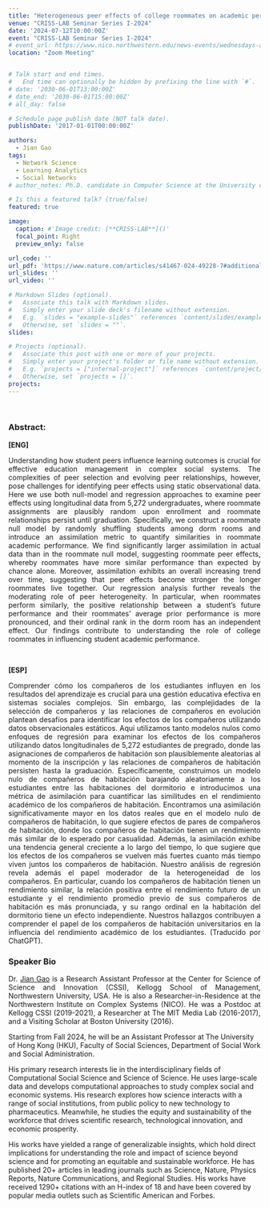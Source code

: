 ```yaml
---
title: "Heterogeneous peer effects of college roommates on academic performance [Charla Virtual]"
venue: "CRISS-LAB Seminar Series I-2024"
date: '2024-07-12T10:00:00Z'
event: "CRISS-LAB Seminar Series I-2024"
# event_url: https://www.nico.northwestern.edu/news-events/wednesdays-at-nico/speakers-2021.html
location: "Zoom Meeting"


# Talk start and end times.
#   End time can optionally be hidden by prefixing the line with `#`.
# date: '2030-06-01T13:00:00Z'
# date_end: '2030-06-01T15:00:00Z'
# all_day: false

# Schedule page publish date (NOT talk date).
publishDate: '2017-01-01T00:00:00Z'

authors: 
  - Jian Gao
tags: 
  - Network Science
  - Learning Analytics
  - Social Networks
# author_notes: Ph.D. candidate in Computer Science at the University of Toulouse.

# Is this a featured talk? (true/false)
featured: true

image:
  caption: #'Image credit: [**CRISS-LAB**]()'
  focal_point: Right
  preview_only: false

url_code: ''
url_pdf: 'https://www.nature.com/articles/s41467-024-49228-7#additional-information'
url_slides: ''
url_video: ''

# Markdown Slides (optional).
#   Associate this talk with Markdown slides.
#   Simply enter your slide deck's filename without extension.
#   E.g. `slides = "example-slides"` references `content/slides/example-slides.md`.
#   Otherwise, set `slides = ""`.
slides:

# Projects (optional).
#   Associate this post with one or more of your projects.
#   Simply enter your project's folder or file name without extension.
#   E.g. `projects = ["internal-project"]` references `content/project/deep-learning/index.md`.
#   Otherwise, set `projects = []`.
projects:
---
```


<head>
<script src="https://cdn.jsdelivr.net/npm/add-to-calendar-button@2" async defer></script>

</head>

<div>
<add-to-calendar-button
  name="Heterogeneous peer effects of college roommates on academic performance
 (Zoom Meeting)"
  description="Zoom link: https://udd.zoom.us/j/82674667828?pwd=amlmNlk3R0hPZzlFOTRYY2tZRW9Gdz09"
  startDate="2024-07-12"
  endDate="2024-07-12"
  startTime="10:00"
  endTime="11:30"
  location="Zoom Meeting."
  options="['Apple','Google','iCal','Microsoft365','Outlook.com','Yahoo']"
  timeZone="America/Santiago"
  trigger="click"
  inline
  listStyle="modal"
  iCalFileName="Reminder-Event"
  >
</add-to-calendar-button>
</div>
<br>



### Abstract:
<div>

**[ENG]**
<p align="justify"> Understanding how student peers influence learning outcomes is crucial for effective education management in complex social systems. The complexities of peer selection and evolving peer relationships, however, pose challenges for identifying peer effects using static observational data. Here we use both null-model and regression approaches to examine peer effects using longitudinal data from 5,272 undergraduates, where roommate assignments are plausibly random upon enrollment and roommate relationships persist until graduation. Specifically, we construct a roommate null model by randomly shuffling students among dorm rooms and introduce an assimilation metric to quantify similarities in roommate academic performance. We find significantly larger assimilation in actual data than in the roommate null model, suggesting roommate peer effects, whereby roommates have more similar performance than expected by chance alone. Moreover, assimilation exhibits an overall increasing trend over time, suggesting that peer effects become stronger the longer roommates live together. Our regression analysis further reveals the moderating role of peer heterogeneity. In particular, when roommates perform similarly, the positive relationship between a student’s future performance and their roommates’ average prior performance is more pronounced, and their ordinal rank in the dorm room has an independent effect. Our findings contribute to understanding the role of college roommates in influencing student academic performance.</p>
<br>

**[ESP]**
<p align="justify"> Comprender cómo los compañeros de los estudiantes influyen en los resultados del aprendizaje es crucial para una gestión educativa efectiva en sistemas sociales complejos. Sin embargo, las complejidades de la selección de compañeros y las relaciones de compañeros en evolución plantean desafíos para identificar los efectos de los compañeros utilizando datos observacionales estáticos. Aquí utilizamos tanto modelos nulos como enfoques de regresión para examinar los efectos de los compañeros utilizando datos longitudinales de 5,272 estudiantes de pregrado, donde las asignaciones de compañeros de habitación son plausiblemente aleatorias al momento de la inscripción y las relaciones de compañeros de habitación persisten hasta la graduación. Específicamente, construimos un modelo nulo de compañeros de habitación barajando aleatoriamente a los estudiantes entre las habitaciones del dormitorio e introducimos una métrica de asimilación para cuantificar las similitudes en el rendimiento académico de los compañeros de habitación. Encontramos una asimilación significativamente mayor en los datos reales que en el modelo nulo de compañeros de habitación, lo que sugiere efectos de pares de compañeros de habitación, donde los compañeros de habitación tienen un rendimiento más similar de lo esperado por casualidad. Además, la asimilación exhibe una tendencia general creciente a lo largo del tiempo, lo que sugiere que los efectos de los compañeros se vuelven más fuertes cuanto más tiempo viven juntos los compañeros de habitación. Nuestro análisis de regresión revela además el papel moderador de la heterogeneidad de los compañeros. En particular, cuando los compañeros de habitación tienen un rendimiento similar, la relación positiva entre el rendimiento futuro de un estudiante y el rendimiento promedio previo de sus compañeros de habitación es más pronunciada, y su rango ordinal en la habitación del dormitorio tiene un efecto independiente. Nuestros hallazgos contribuyen a comprender el papel de los compañeros de habitación universitarios en la influencia del rendimiento académico de los estudiantes. (Traducido por ChatGPT).</p>


### Speaker Bio
<p align="justify"> Dr. <a href="https://jianxgao.com/" target="_blank">Jian Gao</a> is a Research Assistant Professor at the Center for Science of Science and Innovation (CSSI), Kellogg School of Management, Northwestern University, USA. He is also a Researcher-in-Residence at the Northwestern Institute on Complex Systems (NICO). He was a Postdoc at Kellogg CSSI (2019-2021), a Researcher at The MIT Media Lab (2016-2017), and a Visiting Scholar at Boston University (2016).

Starting from Fall 2024, he will be an Assistant Professor at The University of Hong Kong (HKU), Faculty of Social Sciences, Department of Social Work and Social Administration.

His primary research interests lie in the interdisciplinary fields of Computational Social Science and Science of Science. He uses large-scale data and develops computational approaches to study complex social and economic systems. His research explores how science interacts with a range of social institutions, from public policy to new technology to pharmaceutics. Meanwhile, he studies the equity and sustainability of the workforce that drives scientific research, technological innovation, and economic prosperity.

His works have yielded a range of generalizable insights, which hold direct implications for understanding the role and impact of science beyond science and for promoting an equitable and sustainable workforce. He has published 20+ articles in leading journals such as Science, Nature, Physics Reports, Nature Communications, and Regional Studies. His works have received 1290+ citations with an H-index of 18 and have been covered by popular media outlets such as Scientific American and Forbes. </p>

</div>